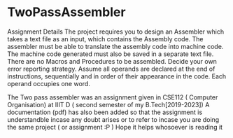 # TwoPassAssembler
Assignment Details
The project requires you to design an Assembler which takes a text file as an input, which contains the Assembly code. The assembler must be able to translate the assembly code into machine code. The machine code generated must also be saved in a separate text file. There are no Macros and Procedures to be assembled. Decide your own error reporting strategy. Assume all operands are declared at the end of instructions, sequentially and in order of their appearance in the code. Each operand occupies one word.


The Two pass assembler was an assignment given in CSE112 ( Computer Organisation) at IIIT D ( second semester of my B.Tech[2019-2023])
A documentation (pdf) has also been added so that the assignment is understandble incase any doubt arises or to refer to incase you are doing the same project ( or assignment :P )
Hope it helps whosoever is reading it 
